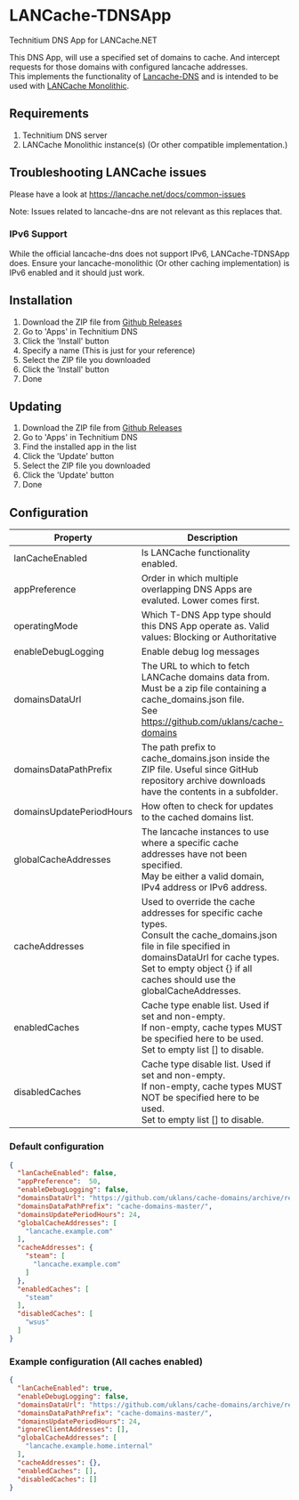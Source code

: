 # LANCache-TDNSApp

Technitium DNS App for LANCache.NET

This DNS App, will use a specified set of domains to cache. And intercept requests for those domains with configured lancache addresses.<br/>
This implements the functionality of [Lancache-DNS](https://lancache.net/docs/containers/dns/) and is intended to be used with [LANCache Monolithic](https://lancache.net/docs/containers/monolithic/).

## Requirements
1. Technitium DNS server
2. LANCache Monolithic instance(s) (Or other compatible implementation.)

## Troubleshooting LANCache issues
Please have a look at https://lancache.net/docs/common-issues

Note: Issues related to lancache-dns are not relevant as this replaces that.

### IPv6 Support
While the official lancache-dns does not support IPv6, LANCache-TDNSApp does.
Ensure your lancache-monolithic (Or other caching implementation) is IPv6 enabled and it should just work.

## Installation

1. Download the ZIP file from [Github Releases](https://github.com/ruifung/LANCache-TDNSApp/releases/latest)
2. Go to 'Apps' in Technitium DNS
3. Click the 'Install' button
4. Specify a name (This is just for your reference)
5. Select the ZIP file you downloaded
6. Click the 'Install' button
7. Done

## Updating

1. Download the ZIP file from [Github Releases](https://github.com/ruifung/LANCache-TDNSApp/releases/latest)
2. Go to 'Apps' in Technitium DNS
3. Find the installed app in the list
4. Click the 'Update' button
5. Select the ZIP file you downloaded
6. Click the 'Update' button
7. Done

## Configuration
| Property                 | Description                                                                                                                                                                                                                                 | Default                                                               |
|--------------------------|---------------------------------------------------------------------------------------------------------------------------------------------------------------------------------------------------------------------------------------------|-----------------------------------------------------------------------|
| lanCacheEnabled          | Is LANCache functionality enabled.                                                                                                                                                                                                          | false                                                                 |
| appPreference            | Order in which multiple overlapping DNS Apps are evaluted. Lower comes first.                                                                                                                                                               | 50                                                                    |
| operatingMode            | Which T-DNS App type should this DNS App operate as. Valid values: Blocking or Authoritative                                                                                                                                                | Authoritative                                                         |
| enableDebugLogging       | Enable debug log messages                                                                                                                                                                                                                   | false                                                                 |
| domainsDataUrl           | The URL to which to fetch LANCache domains data from.<br/>Must be a zip file containing a cache_domains.json file. <br/> See https://github.com/uklans/cache-domains                                                                        | https://github.com/uklans/cache-domains/archive/refs/heads/master.zip |
| domainsDataPathPrefix    | The path prefix to cache_domains.json inside the ZIP file. Useful since GitHub repository archive downloads have the contents in a subfolder.                                                                                               | cache-domains-master/                                                 |
| domainsUpdatePeriodHours | How often to check for updates to the cached domains list.                                                                                                                                                                                  | 24                                                                    |
| globalCacheAddresses     | The lancache instances to use where a specific cache addresses have not been specified.<br/> May be either a valid domain, IPv4 address or IPv6 address.                                                                                    | ["lancache.example.com"]                                              |
| cacheAddresses           | Used to override the cache addresses for specific cache types.<br/> Consult the cache_domains.json file in file specified in domainsDataUrl for cache types.<br/> Set to empty object {} if all caches should use the globalCacheAddresses. | { "steam": ["lancache.example.com"] }                                 |
| enabledCaches            | Cache type enable list. Used if set and non-empty.<br/> If non-empty, cache types MUST be specified here to be used.<br/> Set to empty list [] to disable.                                                                                  | ["steam"]                                                             |
| disabledCaches           | Cache type disable list. Used if set and non-empty.<br/> If non-empty, cache types MUST NOT be specified here to be used.<br/> Set to empty list [] to disable.                                                                             | ["wsus"]                                                              |

### Default configuration
```json
{
  "lanCacheEnabled": false,
  "appPreference":  50,
  "enableDebugLogging": false,
  "domainsDataUrl": "https://github.com/uklans/cache-domains/archive/refs/heads/master.zip",
  "domainsDataPathPrefix": "cache-domains-master/",
  "domainsUpdatePeriodHours": 24,
  "globalCacheAddresses": [
    "lancache.example.com"
  ],
  "cacheAddresses": {
    "steam": [
      "lancache.example.com"
    ]
  },
  "enabledCaches": [
    "steam"
  ],
  "disabledCaches": [
    "wsus"
  ]
}
```

### Example configuration (All caches enabled)
```json
{
  "lanCacheEnabled": true,
  "enableDebugLogging": false,
  "domainsDataUrl": "https://github.com/uklans/cache-domains/archive/refs/heads/master.zip",
  "domainsDataPathPrefix": "cache-domains-master/",
  "domainsUpdatePeriodHours": 24,
  "ignoreClientAddresses": [],
  "globalCacheAddresses": [
    "lancache.example.home.internal"
  ],
  "cacheAddresses": {},
  "enabledCaches": [],
  "disabledCaches": []
}
```
